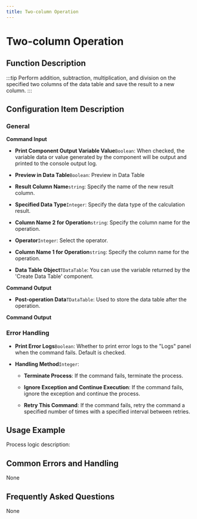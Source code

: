 ```yaml
---
title: Two-column Operation
---
```


# Two-column Operation

## Function Description

:::tip 
Perform addition, subtraction, multiplication, and division on the specified two columns of the data table and save the result to a new column.
:::

## Configuration Item Description

### General

**Command Input**

- **Print Component Output Variable Value**`Boolean`: When checked, the variable data or value generated by the component will be output and printed to the console output log.

- **Preview in Data Table**`Boolean`: Preview in Data Table

- **Result Column Name**`string`: Specify the name of the new result column.

- **Specified Data Type**`Integer`: Specify the data type of the calculation result.

- **Column Name 2 for Operation**`string`: Specify the column name for the operation.

- **Operator**`Integer`: Select the operator.

- **Column Name 1 for Operation**`string`: Specify the column name for the operation.

- **Data Table Object**`TDataTable`: You can use the variable returned by the 'Create Data Table' component.


**Command Output**

- **Post-operation Data**`TDataTable`: Used to store the data table after the operation.


**Command Output**

### Error Handling

- **Print Error Logs**`Boolean`: Whether to print error logs to the "Logs" panel when the command fails. Default is checked. 

- **Handling Method**`Integer`:

    - **Terminate Process**: If the command fails, terminate the process.

    - **Ignore Exception and Continue Execution**: If the command fails, ignore the exception and continue the process.

    - **Retry This Command**: If the command fails, retry the command a specified number of times with a specified interval between retries.

## Usage Example

Process logic description:

## Common Errors and Handling

None

## Frequently Asked Questions

None

